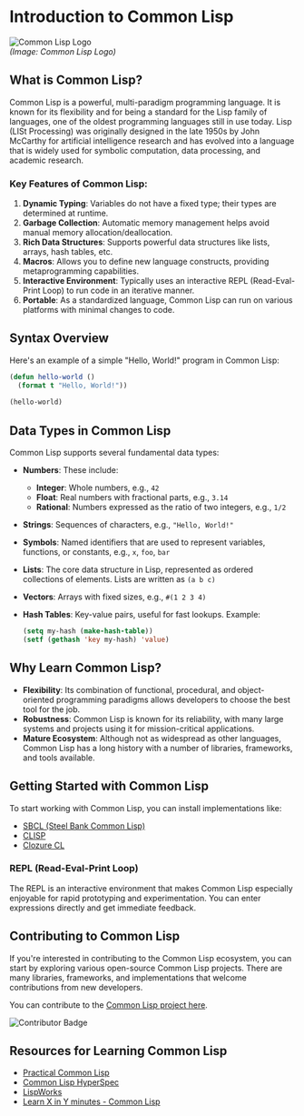 # Introduction to Common Lisp

![Common Lisp Logo](https://upload.wikimedia.org/wikipedia/commons/thumb/4/48/Lisp_logo.svg/1024px-Lisp_logo.svg.png)  
*(Image: Common Lisp Logo)*

## What is Common Lisp?

Common Lisp is a powerful, multi-paradigm programming language. It is known for its flexibility and for being a standard for the Lisp family of languages, one of the oldest programming languages still in use today. Lisp (LISt Processing) was originally designed in the late 1950s by John McCarthy for artificial intelligence research and has evolved into a language that is widely used for symbolic computation, data processing, and academic research.

### Key Features of Common Lisp:

1. **Dynamic Typing**: Variables do not have a fixed type; their types are determined at runtime.
2. **Garbage Collection**: Automatic memory management helps avoid manual memory allocation/deallocation.
3. **Rich Data Structures**: Supports powerful data structures like lists, arrays, hash tables, etc.
4. **Macros**: Allows you to define new language constructs, providing metaprogramming capabilities.
5. **Interactive Environment**: Typically uses an interactive REPL (Read-Eval-Print Loop) to run code in an iterative manner.
6. **Portable**: As a standardized language, Common Lisp can run on various platforms with minimal changes to code.

## Syntax Overview

Here's an example of a simple "Hello, World!" program in Common Lisp:

```lisp
(defun hello-world ()
  (format t "Hello, World!"))
  
(hello-world)
```

## Data Types in Common Lisp

Common Lisp supports several fundamental data types:

- **Numbers**: These include:
  - **Integer**: Whole numbers, e.g., `42`
  - **Float**: Real numbers with fractional parts, e.g., `3.14`
  - **Rational**: Numbers expressed as the ratio of two integers, e.g., `1/2`

- **Strings**: Sequences of characters, e.g., `"Hello, World!"`

- **Symbols**: Named identifiers that are used to represent variables, functions, or constants, e.g., `x`, `foo`, `bar`

- **Lists**: The core data structure in Lisp, represented as ordered collections of elements. Lists are written as `(a b c)`

- **Vectors**: Arrays with fixed sizes, e.g., `#(1 2 3 4)`

- **Hash Tables**: Key-value pairs, useful for fast lookups. Example: 
  ```lisp
  (setq my-hash (make-hash-table))
  (setf (gethash 'key my-hash) 'value)
  ```

## Why Learn Common Lisp?

- **Flexibility**: Its combination of functional, procedural, and object-oriented programming paradigms allows developers to choose the best tool for the job.
- **Robustness**: Common Lisp is known for its reliability, with many large systems and projects using it for mission-critical applications.
- **Mature Ecosystem**: Although not as widespread as other languages, Common Lisp has a long history with a number of libraries, frameworks, and tools available.

## Getting Started with Common Lisp

To start working with Common Lisp, you can install implementations like:

- [SBCL (Steel Bank Common Lisp)](http://www.sbcl.org/)
- [CLISP](http://clisp.cons.org/)
- [Clozure CL](http://ccl.clozure.com/)

### REPL (Read-Eval-Print Loop)

The REPL is an interactive environment that makes Common Lisp especially enjoyable for rapid prototyping and experimentation. You can enter expressions directly and get immediate feedback.

## Contributing to Common Lisp

If you're interested in contributing to the Common Lisp ecosystem, you can start by exploring various open-source Common Lisp projects. There are many libraries, frameworks, and implementations that welcome contributions from new developers.

You can contribute to the [Common Lisp project here](https://github.com/Srujanrana07/Common-LISP).

![Contributor Badge](https://img.shields.io/github/contributors/Srujanrana07/Common-LISP?style=flat-square)  

## Resources for Learning Common Lisp

- [Practical Common Lisp](http://www.gigamonkeys.com/book/)
- [Common Lisp HyperSpec](http://www.lispworks.com/documentation/HyperSpec/Front/)
- [LispWorks](https://www.lispworks.com/)
- [Learn X in Y minutes - Common Lisp](https://learnxinyminutes.com/docs/common-lisp/)

